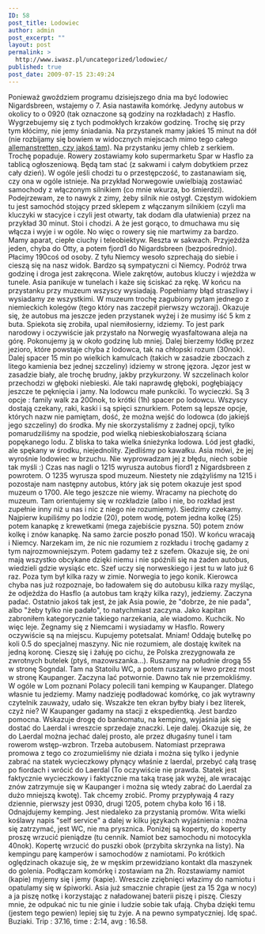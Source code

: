 ```yaml
---
ID: 58
post_title: Lodowiec
author: admin
post_excerpt: ""
layout: post
permalink: >
  http://www.iwasz.pl/uncategorized/lodowiec/
published: true
post_date: 2009-07-15 23:49:24
---
```

Ponieważ gwoździem programu dzisiejszego dnia ma być lodowiec Nigardsbreen, wstajemy o 7. Asia nastawiła komórkę. Jedyny autobus w okolicy to o 0920 (tak oznaczone są godziny na rozkładach) z Hasflo. Wygrzebujemy się z tych podmokłych krzaków godzinę. Trochę się przy tym kłócimy, nie jemy śniadania. Na przystanek mamy jakieś 15 minut na dół (nie rozbijamy się bowiem w widocznych miejscach mimo tego całego <a title="prawo do rozbijania sie gdzie popdanie" href="http://en.wikipedia.org/wiki/Allemansr%C3%A4tten" target="_blank">allemanstretten, czy jakoś tam</a>). Na przystanku jemy chleb z serkiem. Trochę popaduje. Rowery zostawiamy koło supermarketu Spar w Hasflo za tablicą ogłoszeniową. Będą tam stać (z sakwami i całym dobytkiem przez cały dzień). W ogóle jeśli chodzi tu o przestępczość, to zastanawiam się, czy ona w ogóle istnieje. Na przykład Norwegowie uwielbiają zostawiać samochody z włączonym silnikiem (co mnie wkurza, bo śmierdzi). Podejrzewam, ze to nawyk z zimy, żeby silnik nie ostygł. Częstym widokiem tu jest samochód stojący przed sklepem z włączanym silnikiem (czyli ma kluczyki w stacyjce i czyli jest otwarty, tak dodam dla ułatwienia) przez na przykład 30 minut. Stoi i chodzi. A że jest gorąco, to dmuchawa mu się włącza i wyje i w ogóle. No więc o rowery się nie martwimy za bardzo. Mamy aparat, ciepłe ciuchy i teleobiektyw. Reszta w sakwach. Przyjeżdża jeden, chyba do Otty, a potem fjord1 do Nigardsbreen (bezpośrednio). Płacimy 190coś od osoby. Z tyłu Niemcy wesoło szprechają do siebie i cieszą się na nasz widok. Bardzo są sympatyczni ci Niemcy. Podróż trwa godzinę i droga jest zakręcona. Wiele zakrętów, autobus kluczy i wjeżdża w tunele. Asia panikuje w tunelach i każe się ściskać za rękę. W końcu na przystanku przy muzeum wszyscy wysiadają. Popełniamy błąd straszliwy i wysiadamy ze wszystkimi. W muzeum trochę zagubiony pytam jednego z niemieckich kolegów (tego który nas zaczepił pierwszy wczoraj). Okazuje się, że autobus ma jeszcze jeden przystanek wyżej i że musimy iść 5 km z buta. Spiekota się zrobiła, upal niemiłosierny, idziemy. To jest park narodowy i oczywiście jak przystało na Norwegię wyasfaltowana aleja na górę. Pokonujemy ją w około godzinę lub mniej. Dalej bierzemy łódkę przez jezioro, które powstaje chyba z lodowca, tak na chłopski rozum (30nok). Dalej spacer 15 min po wielkich kamulcach (takich w zasadzie zboczach z litego kamienia bez jednej szczeliny) idziemy w stronę jęzora. Jęzor jest w zasadzie biały, ale trochę brudny, jakby przykurzony. W szczelinach kolor przechodzi w głęboki niebieski. Ale taki naprawdę głęboki, pogłębiający jeszcze te pęknięcia i jamy. Na lodowcu małe punkciki. To wycieczki. Są 3 opcje : family walk za 200nok, to krótki (1h) spacer po lodowcu. Wszyscy dostają czekany, raki, kaski i są spięci sznurkiem. Potem są lepsze opcje, których nazw nie pamiętam, dość, że można wejść do lodowca (do jakiejś jego szczeliny) do środka. My nie skorzystaliśmy z żadnej opcji, tylko pomarudziliśmy na spodzie, pod wielką niebieskobiałoszarą ściana popękanego lodu. Z bliska to taka wielka śnieżynka lodowa. Lód jest gładki, ale spękany w środku, niejednolity. Zjedliśmy po kawałku. Asia mówi, że jej wyrośnie lodowiec w brzuchu. Nie wyprowadzam jej z błędu, niech sobie tak myśli :) Czas nas nagli o 1215 wyrusza autobus fiord1 z Nigardsbreen z powrotem. O 1235 wyrusza spod muzeum. Niestety nie zdążyliśmy na 1215 i pozostaje nam następny autobus, który jak się potem okazuje jest spod muzeum o 1700. Ale tego jeszcze nie wiemy. Wracamy na piechotę do muzeum. Tam orientujemy się w rozkładzie (albo i nie, bo rozkład jest zupełnie inny niż u nas i nic z niego nie rozumiemy). Siedzimy czekamy. Najpierw kupiliśmy po lodzie (20), potem wodę, potem jedna kolkę (25) potem kanapkę z krewetkami (mega zajebiście pyszna. 50) potem znów kolkę i znów kanapkę. Na samo żarcie poszło ponad 150). W końcu wracają i Niemcy. Narzekam im, że nic nie rozumiem z rozkładu i trochę gadamy z tym najrozmowniejszym. Potem gadamy też z szefem. Okazuje się, że oni mają wszystko obcykane dzięki niemu i nie spóźnili się na żaden autobus, wiedzieli gdzie wysiąśc etc. Szef uczy się norweskiego i jest tu w lato już 6 raz. Poza tym był kilka razy w zimie. Norwegia to jego konik. Kierowca chyba nas już rozpoznaje, bo ładowałem się do autobusu kilka razy myśląc, że odjeżdża do Hasflo (a autobus tam krąży kilka razy), jedziemy. Zaczyna padać. Ostatnio jakoś tak jest, że jak Asia powie, że "dobrze, że nie pada", albo "żeby tylko nie padało", to natychmiast zaczyna. Jako kapitan zabroniłem kategorycznie takiego narzekania, ale wiadomo. Kuchcik. No więc leje. Żegnamy się z Niemcami i wysiadamy w Hasflo. Rowery oczywiście są na miejscu. Kupujemy potetsalat. Mniam! Oddaję butelkę po koli 0.5 do specjalnej maszyny. Nic nie rozumiem, ale dostaję kwitek na jedną koronę. Cieszę się i żałuję po cichu, że Polska zrezygnowała ze zwrotnych butelek (ptyś, mazowszanka...). Ruszamy na południe drogą 55 w stronę Sogndal. Tam na Statoilu WC, a potem ruszany w lewo przez most w stronę Kaupanger. Zaczyna lać potwornie. Dawno tak nie przemokliśmy. W ogóle w Lom poznani Polacy polecili tani kemping w Kaupanger. Dlatego własnie tu jedziemy. Mamy nadzieję podładować komórkę, co jak wytrawny czytelnik zauważy, udało się. Wszakże ten ekran byłby biały i bez literek, czyż nie? W Kaupanger gadamy na stacji z ekspedientką. Jest bardzo pomocna. Wskazuje drogę do bankomatu, na kemping, wyjaśnia jak się dostać do Laerdal i wreszcie sprzedaje znaczki. Leje dalej. Okazuje się, że do Laerdal można jechać dalej prosto, ale przez długaśny tunel i tam rowerom wstęp-wzbron. Trzeba autobusem. Natomiast przeprawa promowa z tego co zrozumieliśmy nie działa i można się tylko i jedynie zabrać na statek wycieczkowy płynący właśnie z laerdal, przebyć całą trasę po fiordach i wrócić do Laerdal (To oczywiście nie prawda. Statek jest faktycznie wycieczkowy i faktycznie ma taką trasę jak wyżej, ale wracając znów zatrzymuje się w Kaupanger i można się wtedy zabrać do Laerdal za dużo mniejszą kwotę). Tak chcemy zrobić. Promy przypływają 4 razy dziennie, pierwszy jest 0930, drugi 1205, potem chyba koło 16 i 18. Odnajdujemy kemping. Jest niedaleko za przystanią promów. Wita wielki koślawy napis "self service" a dalej w kilku językach wyjaśnienia : można się zatrzymać, jest WC, nie ma prysznica. Poniżej są koperty, do koperty proszę wrzucić pieniądze (tu cennik. Namiot bez samochodu ni motocykla 40nok). Kopertę wrzucić do puszki obok (przybita skrzynka na listy). Na kempingu parę kamperów i samochodów z namiotami. Po krótkich oględzinach okazuje się, że w męskim przewidziano kontakt dla maszynek do golenia. Podłączam komórkę i zostawiam na 2h. Rozstawiamy namiot (kapie) myjemy się i jemy (kapie). Wreszcie zziębnięci włazimy do namiotu i opatulamy się w śpiworki. Asia już smacznie chrapie (jest za 15 2ga w nocy) a ja piszę notkę i korzystając z naładowanej baterii piszę i piszę. Cieszy mnie, że odpukać nic tu nie ginie i ludzie sobie tak ufają. Chyba dzięki temu (jestem tego pewien) lepiej się tu żyje. A na pewno sympatyczniej. Idę spać. Buziaki. Trip : 37.16, time : 2:14, avg : 16.58.